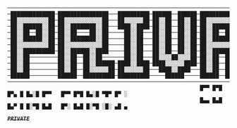  
    ──────────────────────────────────────────────────────────────────────────────────────────────────────────
    ─██████████████─████████████████───██████████─██████──██████─██████████████─██████████████─██████████████─
    ─██░░░░░░░░░░██─██░░░░░░░░░░░░██───██░░░░░░██─██░░██──██░░██─██░░░░░░░░░░██─██░░░░░░░░░░██─██░░░░░░░░░░██─
    ─██░░██████░░██─██░░████████░░██───████░░████─██░░██──██░░██─██░░██████░░██─██████░░██████─██░░██████████─
    ─██░░██──██░░██─██░░██────██░░██─────██░░██───██░░██──██░░██─██░░██──██░░██─────██░░██─────██░░██─────────
    ─██░░██████░░██─██░░████████░░██─────██░░██───██░░██──██░░██─██░░██████░░██─────██░░██─────██░░██████████─
    ─██░░░░░░░░░░██─██░░░░░░░░░░░░██─────██░░██───██░░██──██░░██─██░░░░░░░░░░██─────██░░██─────██░░░░░░░░░░██─
    ─██░░██████████─██░░██████░░████─────██░░██───██░░██──██░░██─██░░██████░░██─────██░░██─────██░░██████████─
    ─██░░██─────────██░░██──██░░██───────██░░██───██░░░░██░░░░██─██░░██──██░░██─────██░░██─────██░░██─────────
    ─██░░██─────────██░░██──██░░██████─████░░████─████░░░░░░████─██░░██──██░░██─────██░░██─────██░░██████████─
    ─██░░██─────────██░░██──██░░░░░░██─██░░░░░░██───████░░████───██░░██──██░░██─────██░░██─────██░░░░░░░░░░██─
    ─██████─────────██████──██████████─██████████─────██████─────██████──██████─────██████─────██████████████─
    ──────────────────────────────────────────────────────────────────────────────────────────────────────────
                                                                 █▀▀ █▀█ █▀▄ █ █▄░█ █▀▀   █▀▀ █▀█ █▄░█ ▀█▀ █▀ ░
                                                                 █▄▄ █▄█ █▄▀ █ █░▀█ █▄█   █▀░ █▄█ █░▀█ ░█░ ▄█ ▄

***<strike>`PRIVATE`</strike>***
